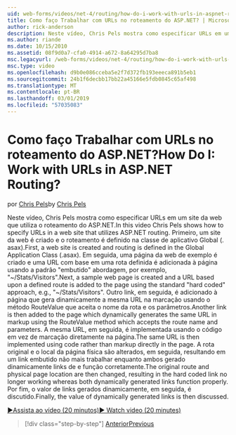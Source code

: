 ```yaml
---
uid: web-forms/videos/net-4/routing/how-do-i-work-with-urls-in-aspnet-routing
title: Como faço Trabalhar com URLs no roteamento do ASP.NET? | Microsoft Docs
author: rick-anderson
description: Neste vídeo, Chris Pels mostra como especificar URLs em um site da web que utiliza o roteamento do ASP.NET. Primeiro, um site da web é criado e o roteamento é definido no GL....
ms.author: riande
ms.date: 10/15/2010
ms.assetid: 08f9d0a7-cfa0-4914-a672-8a64295d7ba8
msc.legacyurl: /web-forms/videos/net-4/routing/how-do-i-work-with-urls-in-aspnet-routing
msc.type: video
ms.openlocfilehash: d9b0e086cceba5e2f7d372fb193eeeca891b5eb1
ms.sourcegitcommit: 24b1f6decbb17bb22a45166e5fdb0845c65af498
ms.translationtype: MT
ms.contentlocale: pt-BR
ms.lasthandoff: 03/01/2019
ms.locfileid: "57035083"
---
```

<a name="how-do-i-work-with-urls-in-aspnet-routing"></a><span data-ttu-id="0326b-105">Como faço Trabalhar com URLs no roteamento do ASP.NET?</span><span class="sxs-lookup"><span data-stu-id="0326b-105">How Do I: Work with URLs in ASP.NET Routing?</span></span>
====================
<span data-ttu-id="0326b-106">por [Chris Pels](https://twitter.com/chrispels)</span><span class="sxs-lookup"><span data-stu-id="0326b-106">by [Chris Pels](https://twitter.com/chrispels)</span></span>

<span data-ttu-id="0326b-107">Neste vídeo, Chris Pels mostra como especificar URLs em um site da web que utiliza o roteamento do ASP.NET.</span><span class="sxs-lookup"><span data-stu-id="0326b-107">In this video Chris Pels shows how to specify URLs in a web site that utilizes ASP.NET routing.</span></span> <span data-ttu-id="0326b-108">Primeiro, um site da web é criado e o roteamento é definido na classe de aplicativo Global (. asax).</span><span class="sxs-lookup"><span data-stu-id="0326b-108">First, a web site is created and routing is defined in the Global Application Class (.asax).</span></span> <span data-ttu-id="0326b-109">Em seguida, uma página da web de exemplo é criado e uma URL com base em uma rota definida é adicionada à página usando a padrão "embutido" abordagem, por exemplo, "~/Stats/Visitors".</span><span class="sxs-lookup"><span data-stu-id="0326b-109">Next, a sample web page is created and a URL based upon a defined route is added to the page using the standard "hard coded" approach, e.g., "~/Stats/Visitors".</span></span> <span data-ttu-id="0326b-110">Outro link, em seguida, é adicionado à página que gera dinamicamente a mesma URL na marcação usando o método RouteValue que aceita o nome da rota e os parâmetros.</span><span class="sxs-lookup"><span data-stu-id="0326b-110">Another link is then added to the page which dynamically generates the same URL in markup using the RouteValue method which accepts the route name and parameters.</span></span> <span data-ttu-id="0326b-111">A mesma URL, em seguida, é implementada usando o código em vez de marcação diretamente na página.</span><span class="sxs-lookup"><span data-stu-id="0326b-111">The same URL is then implemented using code rather than markup directly in the page.</span></span> <span data-ttu-id="0326b-112">A rota original e o local da página física são alterados, em seguida, resultando em um link embutido não mais trabalhar enquanto ambos gerado dinamicamente links de e função corretamente.</span><span class="sxs-lookup"><span data-stu-id="0326b-112">The original route and physical page location are then changed, resulting in the hard coded link no longer working whereas both dynamically generated links function properly.</span></span> <span data-ttu-id="0326b-113">Por fim, o valor de links gerados dinamicamente, em seguida, é discutido.</span><span class="sxs-lookup"><span data-stu-id="0326b-113">Finally, the value of dynamically generated links is then discussed.</span></span>

[<span data-ttu-id="0326b-114">&#9654;Assista ao vídeo (20 minutos)</span><span class="sxs-lookup"><span data-stu-id="0326b-114">&#9654; Watch video (20 minutes)</span></span>](https://channel9.msdn.com/Blogs/ASP-NET-Site-Videos/how-do-i-work-with-urls-in-aspnet-routing)

> [!div class="step-by-step"]
> [<span data-ttu-id="0326b-115">Anterior</span><span class="sxs-lookup"><span data-stu-id="0326b-115">Previous</span></span>](how-do-i-use-routing-with-aspnet-web-forms.md)
